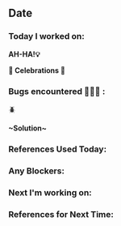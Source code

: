 ## Date

### Today I worked on:

**AH-HA!💡**

**🎉 Celebrations 🎉**

### Bugs encountered 🐛🐞🐜 :

🪲

**\~Solution~**

### References Used Today:

### Any Blockers:

### Next I'm working on:

### References for Next Time:
